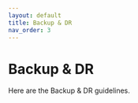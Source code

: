 ```yaml
---
layout: default
title: Backup & DR
nav_order: 3
---
```


# Backup & DR

Here are the Backup & DR guidelines.

